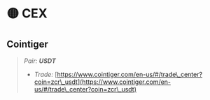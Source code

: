 # 🟡 CEX

## Cointiger

> _Pair: **USDT**_
>
> * _Trade:_ [https://www.cointiger.com/en-us/#/trade\_center?coin=zcr\_usdt](https://www.cointiger.com/en-us/#/trade\_center?coin=zcr\_usdt)
